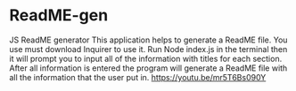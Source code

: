 # ReadME-gen
 JS ReadME generator
This application helps to generate a ReadME file. You use must download Inquirer to use it. Run Node index.js in the terminal then it will prompt you to input all of the information with titles for each section. After all information is entered the program will generate a ReadME file with all the information that the user put in. 
https://youtu.be/mr5T6Bs090Y
